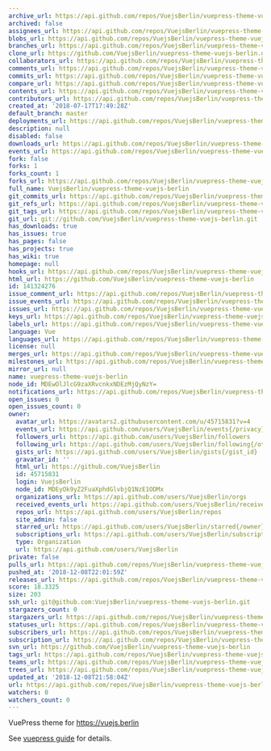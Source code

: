 ```yaml
---
archive_url: https://api.github.com/repos/VuejsBerlin/vuepress-theme-vuejs-berlin/{archive_format}{/ref}
archived: false
assignees_url: https://api.github.com/repos/VuejsBerlin/vuepress-theme-vuejs-berlin/assignees{/user}
blobs_url: https://api.github.com/repos/VuejsBerlin/vuepress-theme-vuejs-berlin/git/blobs{/sha}
branches_url: https://api.github.com/repos/VuejsBerlin/vuepress-theme-vuejs-berlin/branches{/branch}
clone_url: https://github.com/VuejsBerlin/vuepress-theme-vuejs-berlin.git
collaborators_url: https://api.github.com/repos/VuejsBerlin/vuepress-theme-vuejs-berlin/collaborators{/collaborator}
comments_url: https://api.github.com/repos/VuejsBerlin/vuepress-theme-vuejs-berlin/comments{/number}
commits_url: https://api.github.com/repos/VuejsBerlin/vuepress-theme-vuejs-berlin/commits{/sha}
compare_url: https://api.github.com/repos/VuejsBerlin/vuepress-theme-vuejs-berlin/compare/{base}...{head}
contents_url: https://api.github.com/repos/VuejsBerlin/vuepress-theme-vuejs-berlin/contents/{+path}
contributors_url: https://api.github.com/repos/VuejsBerlin/vuepress-theme-vuejs-berlin/contributors
created_at: '2018-07-17T17:49:28Z'
default_branch: master
deployments_url: https://api.github.com/repos/VuejsBerlin/vuepress-theme-vuejs-berlin/deployments
description: null
disabled: false
downloads_url: https://api.github.com/repos/VuejsBerlin/vuepress-theme-vuejs-berlin/downloads
events_url: https://api.github.com/repos/VuejsBerlin/vuepress-theme-vuejs-berlin/events
fork: false
forks: 1
forks_count: 1
forks_url: https://api.github.com/repos/VuejsBerlin/vuepress-theme-vuejs-berlin/forks
full_name: VuejsBerlin/vuepress-theme-vuejs-berlin
git_commits_url: https://api.github.com/repos/VuejsBerlin/vuepress-theme-vuejs-berlin/git/commits{/sha}
git_refs_url: https://api.github.com/repos/VuejsBerlin/vuepress-theme-vuejs-berlin/git/refs{/sha}
git_tags_url: https://api.github.com/repos/VuejsBerlin/vuepress-theme-vuejs-berlin/git/tags{/sha}
git_url: git://github.com/VuejsBerlin/vuepress-theme-vuejs-berlin.git
has_downloads: true
has_issues: true
has_pages: false
has_projects: true
has_wiki: true
homepage: null
hooks_url: https://api.github.com/repos/VuejsBerlin/vuepress-theme-vuejs-berlin/hooks
html_url: https://github.com/VuejsBerlin/vuepress-theme-vuejs-berlin
id: 141324276
issue_comment_url: https://api.github.com/repos/VuejsBerlin/vuepress-theme-vuejs-berlin/issues/comments{/number}
issue_events_url: https://api.github.com/repos/VuejsBerlin/vuepress-theme-vuejs-berlin/issues/events{/number}
issues_url: https://api.github.com/repos/VuejsBerlin/vuepress-theme-vuejs-berlin/issues{/number}
keys_url: https://api.github.com/repos/VuejsBerlin/vuepress-theme-vuejs-berlin/keys{/key_id}
labels_url: https://api.github.com/repos/VuejsBerlin/vuepress-theme-vuejs-berlin/labels{/name}
language: Vue
languages_url: https://api.github.com/repos/VuejsBerlin/vuepress-theme-vuejs-berlin/languages
license: null
merges_url: https://api.github.com/repos/VuejsBerlin/vuepress-theme-vuejs-berlin/merges
milestones_url: https://api.github.com/repos/VuejsBerlin/vuepress-theme-vuejs-berlin/milestones{/number}
mirror_url: null
name: vuepress-theme-vuejs-berlin
node_id: MDEwOlJlcG9zaXRvcnkxNDEzMjQyNzY=
notifications_url: https://api.github.com/repos/VuejsBerlin/vuepress-theme-vuejs-berlin/notifications{?since,all,participating}
open_issues: 0
open_issues_count: 0
owner:
  avatar_url: https://avatars2.githubusercontent.com/u/45715831?v=4
  events_url: https://api.github.com/users/VuejsBerlin/events{/privacy}
  followers_url: https://api.github.com/users/VuejsBerlin/followers
  following_url: https://api.github.com/users/VuejsBerlin/following{/other_user}
  gists_url: https://api.github.com/users/VuejsBerlin/gists{/gist_id}
  gravatar_id: ''
  html_url: https://github.com/VuejsBerlin
  id: 45715831
  login: VuejsBerlin
  node_id: MDEyOk9yZ2FuaXphdGlvbjQ1NzE1ODMx
  organizations_url: https://api.github.com/users/VuejsBerlin/orgs
  received_events_url: https://api.github.com/users/VuejsBerlin/received_events
  repos_url: https://api.github.com/users/VuejsBerlin/repos
  site_admin: false
  starred_url: https://api.github.com/users/VuejsBerlin/starred{/owner}{/repo}
  subscriptions_url: https://api.github.com/users/VuejsBerlin/subscriptions
  type: Organization
  url: https://api.github.com/users/VuejsBerlin
private: false
pulls_url: https://api.github.com/repos/VuejsBerlin/vuepress-theme-vuejs-berlin/pulls{/number}
pushed_at: '2018-12-08T22:01:59Z'
releases_url: https://api.github.com/repos/VuejsBerlin/vuepress-theme-vuejs-berlin/releases{/id}
score: 18.3325
size: 203
ssh_url: git@github.com:VuejsBerlin/vuepress-theme-vuejs-berlin.git
stargazers_count: 0
stargazers_url: https://api.github.com/repos/VuejsBerlin/vuepress-theme-vuejs-berlin/stargazers
statuses_url: https://api.github.com/repos/VuejsBerlin/vuepress-theme-vuejs-berlin/statuses/{sha}
subscribers_url: https://api.github.com/repos/VuejsBerlin/vuepress-theme-vuejs-berlin/subscribers
subscription_url: https://api.github.com/repos/VuejsBerlin/vuepress-theme-vuejs-berlin/subscription
svn_url: https://github.com/VuejsBerlin/vuepress-theme-vuejs-berlin
tags_url: https://api.github.com/repos/VuejsBerlin/vuepress-theme-vuejs-berlin/tags
teams_url: https://api.github.com/repos/VuejsBerlin/vuepress-theme-vuejs-berlin/teams
trees_url: https://api.github.com/repos/VuejsBerlin/vuepress-theme-vuejs-berlin/git/trees{/sha}
updated_at: '2018-12-08T21:58:04Z'
url: https://api.github.com/repos/VuejsBerlin/vuepress-theme-vuejs-berlin
watchers: 0
watchers_count: 0
---
```


VuePress theme for https://vuejs.berlin

See [vuepress guide](https://vuepress.vuejs.org/guide/custom-themes.html) for details.
